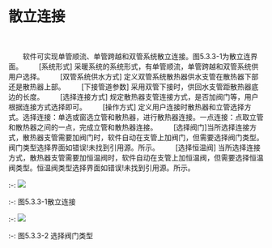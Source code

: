 # 散立连接
<br/>


&emsp;&emsp;软件可实现单管顺流、单管跨越和双管系统散立连接。图5.3.3-1为散立连界面。
&emsp;&emsp;[系统形式] 采暖系统的系统形式，有单管顺流，单管跨越和双管系统供用户选择。
&emsp;&emsp;[双管系统供水方式] 定义双管系统散热器供水支管在散热器下部还是散热器上部。
&emsp;&emsp;[下接管道参数] 采用双管下接时，供回水支管距散热器底边的长度。
&emsp;&emsp;[选择连接方式] 规定散热器支管连接方式，是否加阀门等，用户根据连接方式选择即可。
&emsp;&emsp;[操作方式] 定义用户连接时散热器和立管选择方式。选择连接：单选或窗选立管和散热器，进行散热器连接。一点连接：点取立管和散热器之间的一点，完成立管和散热器连接。
&emsp;&emsp;[选择阀门]当所选择连接方式，散热器支管需要加阀门时，软件自动在支管上加阀门，但需要选择阀门类型。阀门类型选择界面如错误!未找到引用源。所示。
&emsp;&emsp;[选择恒温阀] 当所选择连接方式，散热器支管需要加恒温阀时，软件自动在支管上加恒温阀，但需要选择恒温阀类型。恒温阀类型选择界面如错误!未找到引用源。所示。
<br/>

:-: ![](images/183.png)


:-: 图5.3.3-1散立连接
<br/>

:-: ![](images/184.png)


:-: 图5.3.3-2 选择阀门类型